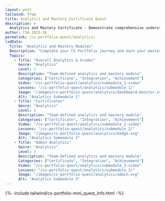 ```yaml
---
layout: post 
tailwind: True
title: Analytics and Mastery Certificate Quest
description: >
  Analytics and Mastery Certificate - Demonstrate comprehensive understanding and earn your CS Portfolio certificate
author: CSA 2025-26
permalink: /cs-portfolio-quest/analytics/
lxdData:
  Title: "Analytics and Mastery Modules"
  Description: "Complete your CS Portfolio journey and earn your mastery certificate!"
  Topics:
    - Title: "Overall Analytics & Grades"
      Genre: "Analytics"
      Level: 1
      Description: "Team-defined analytics and mastery module"
      Categories: ["Certificate", "Integration", "Achievement"]
      Video: "/cs-portfolio-quest/analytics/submodule_1-video"
      Lessons: "/cs-portfolio-quest/analytics/submodule_1/"
      Image: "/images/cs-portfolio-quest/analytics/dashboard-monitor.svg"
      Alt: "Analytics Submodule 1"
    - Title: "Certificates"
      Genre: "Analytics"
      Level: 2
      Description: "Team-defined analytics and mastery module"
      Categories: ["Certificate", "Integration", "Achievement"]
      Video: "/cs-portfolio-quest/analytics/submodule_2-video"
      Lessons: "/cs-portfolio-quest/analytics/submodule_2/"
      Image: "/images/cs-portfolio-quest/analytics/badge.svg"
      Alt: "Analytics Submodule 2"
    - Title: "Admin Analytics"
      Genre: "Analytics"
      Level: 3
      Description: "Team-defined analytics and mastery module"
      Categories: ["Certificate", "Integration", "Achievement"]
      Video: "/cs-portfolio-quest/analytics/submodule_3-video"
      Lessons: "/cs-portfolio-quest/analytics/submodule_3/"
      Image: "/images/cs-portfolio-quest/analytics/admin.svg"
      Alt: "Analytics Submodule 3"
---
```

{%- include tailwind/cs-portfolio-mini_quest_info.html -%}

